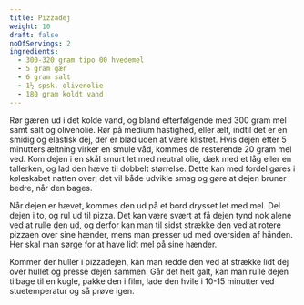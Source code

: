 ```yaml
---
title: Pizzadej
weight: 10
draft: false
noOfServings: 2
ingredients:
  - 300-320 gram tipo 00 hvedemel
  - 5 gram gær
  - 6 gram salt
  - 1½ spsk. olivenolie
  - 180 gram koldt vand
---
```


Rør gæren ud i det kolde vand, og bland efterfølgende med 300 gram mel
samt salt og olivenolie. Rør på medium hastighed, eller ælt, indtil det
er en smidig og elastisk dej, der er blød uden at være klistret. Hvis
dejen efter 5 minutters æltning virker en smule våd, kommes de
resterende 20 gram mel ved. Kom dejen i en skål smurt let med neutral
olie, dæk med et låg eller en tallerken, og lad den hæve til dobbelt
størrelse. Dette kan med fordel gøres i køleskabet natten over; det vil
både udvikle smag og gøre at dejen bruner bedre, når den bages.

Når dejen er hævet, kommes den ud på et bord drysset let med mel. Del
dejen i to, og rul ud til pizza. Det kan være svært at få dejen tynd nok
alene ved at rulle den ud, og derfor kan man til sidst strække den ved
at rotere pizzaen over sine hænder, mens man presser ud med oversiden af
hånden. Her skal man sørge for at have lidt mel på sine hænder.

Kommer der huller i pizzadejen, kan man redde den ved at strække lidt
dej over hullet og presse dejen sammen. Går det helt galt, kan man rulle
dejen tilbage til en kugle, pakke den i film, lade den hvile i 10-15
minutter ved stuetemperatur og så prøve igen.

